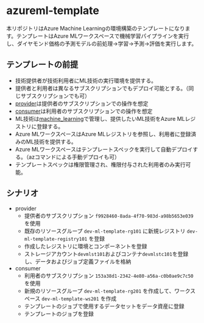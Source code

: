 # azureml-template
本リポジトリはAzure Machine Learningの環境構築のテンプレートになります。テンプレートはAzure MLワークスペースで機械学習パイプラインを実行し、ダイヤモンド価格の予測モデルの前処理→学習→予測→評価を実行します。


## テンプレートの前提
- 技術提供者が技術利用者にML技術の実行環境を提供する。
- 提供者と利用者は異なるサブスクリプションでもデプロイ可能とする。（同じサブスクリプションでも可）
- [provider](./provider/README.md)は提供者のサブスクリプションでの操作を想定
- [consumer](./consumer/README.md)は利用者のサブスクリプションでの操作を想定
- ML技術は[machine_learning](./provider/machine_learning)で管理し、提供したいML技術をAzure MLレジストリに登録する。
- Azure MLワークスペースはAzure MLレジストリを参照し、利用者に登録済みのML技術を提供する。
- Azure MLワークスペースはテンプレートスペックを実行して自動デプロイする。（azコマンドによる手動デプロイも可）
- テンプレートスペックは権限管理され、権限付与された利用者のみ実行可能。


## シナリオ
- provider
    - 提供者のサブスクリプション `f9928460-8ada-4f70-983d-a98b5653e039` を使用
    - 既存のリソースグループ `dev-ml-template-rg101` に新規レジストリ `dev-ml-template-registry101` を登録
    - 作成したレジストリに環境とコンポーネントを登録
    - ストレージアカウント`devmlst101`およびコンテナ`devmlstc101`を登録し、データおよびジョブ定義ファイルを格納
- consumer
    - 利用者のサブスクリプション `153a38d1-2342-4e80-a56a-c0b0ae9c7c50` を使用
    - 新規のリソースグループ `dev-ml-template-rg201` を作成して、ワークスペース `dev-ml-template-ws201` を作成
    - テンプレートのジョブで使用するデータセットをデータ資産に登録
    - テンプレートのジョブを登録